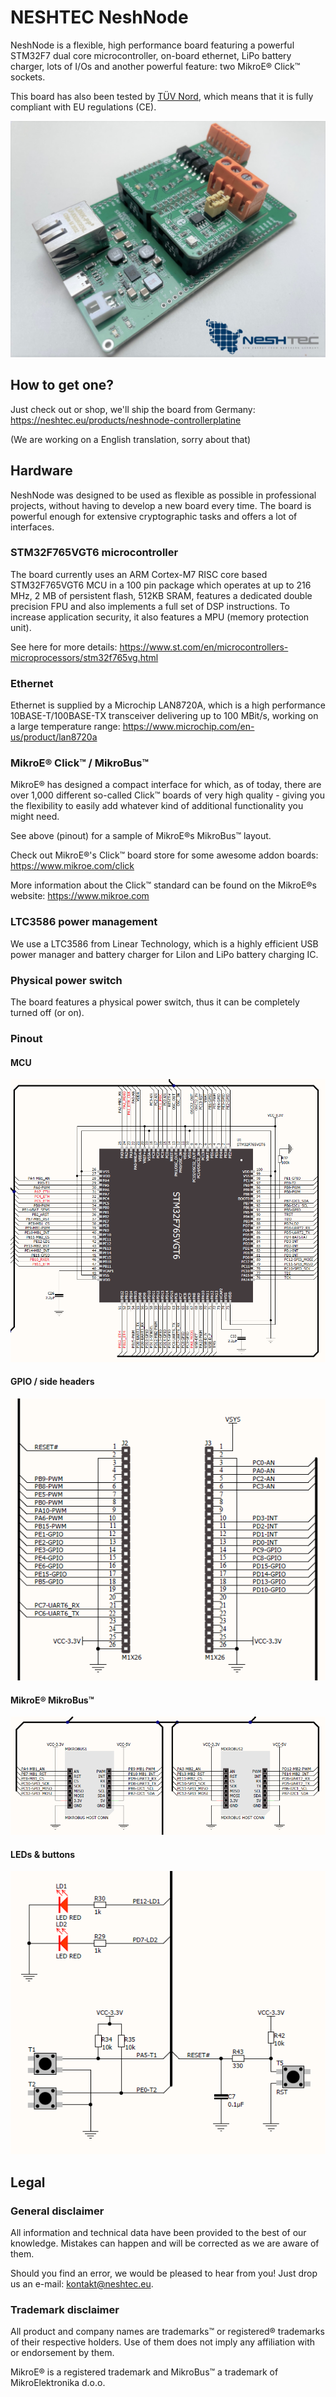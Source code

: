 # NESHTEC NeshNode

NeshNode is a flexible, high performance board featuring a powerful STM32F7 dual core microcontroller, on-board ethernet, LiPo battery charger, lots of I/Os and another powerful feature: two MikroE® Click™ sockets.

This board has also been tested by [TÜV Nord](https://www.tuev-nord.de/), which means that it is fully compliant with EU regulations (CE).

![NESHTEC NeshNode](../../images/community-targets/NESHTEC-NeshNode-STM32F7-1.1-nf.png)

## How to get one?
Just check out or shop, we'll ship the board from Germany:
https://neshtec.eu/products/neshnode-controllerplatine

(We are working on a English translation, sorry about that)

## Hardware

NeshNode was designed to be used as flexible as possible in professional projects, without having to develop a new board every time. The board is powerful enough for extensive cryptographic tasks and offers a lot of interfaces.

### STM32F765VGT6 microcontroller

The board currently uses an ARM Cortex-M7 RISC core based STM32F765VGT6 MCU in a 100 pin package which operates at up to 216 MHz, 2 MB of persistent flash, 512KB SRAM, features a dedicated double precision FPU and also implements a full set of DSP instructions. To increase application security, it also features a MPU (memory protection unit).

See here for more details: https://www.st.com/en/microcontrollers-microprocessors/stm32f765vg.html

### Ethernet

Ethernet is supplied by a Microchip LAN8720A, which is a high performance 10BASE-T/100BASE-TX transceiver delivering up to 100 MBit/s, working on a large temperature range: https://www.microchip.com/en-us/product/lan8720a

### MikroE® Click™ / MikroBus™

MikroE® has designed a compact interface for which, as of today, there are over 1,000 different so-called Click™ boards of very high quality - giving you the flexibility to easily add whatever kind of additional functionality you might need.

See above (pinout) for a sample of MikroE®s MikroBus™ layout.

Check out MikroE®'s Click™ board store for some awesome addon boards: https://www.mikroe.com/click

More information about the Click™ standard can be found on the MikroE®s website: https://www.mikroe.com

### LTC3586 power management

We use a LTC3586 from Linear Technology, which is a highly efficient USB power manager and battery charger for LiIon and LiPo battery charging IC.

### Physical power switch

The board features a physical power switch, thus it can be completely turned off (or on).

### Pinout

#### MCU
![NESHTEC NeshNode pinout MCU](../../images/community-targets/NESHTEC-NeshNode-STM32F7-1.1-pinout-mcu.png)

#### GPIO / side headers 
![NESHTEC NeshNode Pinout GPIO / side headers](../../images/community-targets/NESHTEC-NeshNode-STM32F7-1.1-pinout-sides.png)

#### MikroE® MikroBus™ 
![NESHTEC NeshNode Pinout MikroE® MikroBus™](../../images/community-targets/NESHTEC-NeshNode-STM32F7-1.1-pinout-mikrobus.png)


#### LEDs & buttons
![NESHTEC NeshNode Pinout LEDs and buttons](../../images/community-targets/NESHTEC-NeshNode-STM32F7-1.1-pinout-led-button.png)

## Legal
### General disclaimer

All information and technical data have been provided to the best of our knowledge. Mistakes can happen and will be corrected as we are aware of them.

Should you find an error, we would be pleased to hear from you! Just drop us an e-mail: kontakt@neshtec.eu.

### Trademark disclaimer

All product and company names are trademarks™ or registered® trademarks of their respective holders. Use of them does not imply any affiliation with or endorsement by them.

MikroE® is a registered trademark and MikroBus™ a trademark of MikroElektronika d.o.o.

